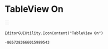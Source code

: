 # TableView On
![](/img/TableView%20On.png)

``` CSharp
EditorGUIUtility.IconContent("TableView On")
```
```
-8657283666015989543
```
